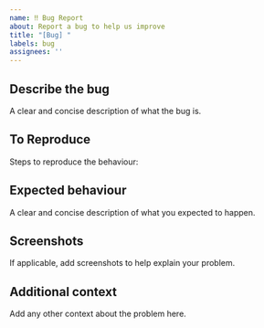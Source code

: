 ```yaml
---
name: ‼️ Bug Report
about: Report a bug to help us improve
title: "[Bug] "
labels: bug
assignees: ''
---
```


## Describe the bug
A clear and concise description of what the bug is.

## To Reproduce
Steps to reproduce the behaviour:

## Expected behaviour
A clear and concise description of what you expected to happen.

## Screenshots
If applicable, add screenshots to help explain your problem.

## Additional context
Add any other context about the problem here.

